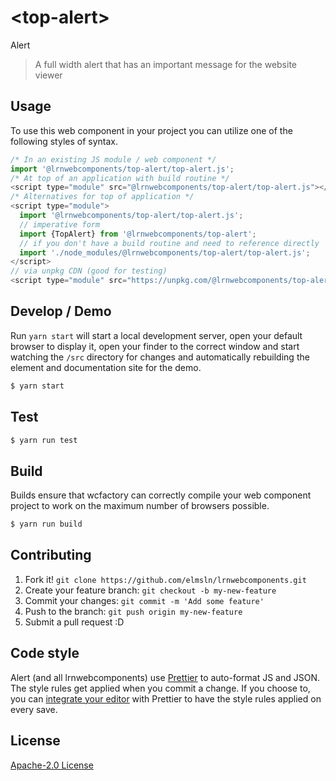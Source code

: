 # &lt;top-alert&gt;

Alert
> A full width alert that has an important message for the website viewer

## Usage
To use this web component in your project you can utilize one of the following styles of syntax.

```js
/* In an existing JS module / web component */
import '@lrnwebcomponents/top-alert/top-alert.js';
/* At top of an application with build routine */
<script type="module" src="@lrnwebcomponents/top-alert/top-alert.js"></script>
/* Alternatives for top of application */
<script type="module">
  import '@lrnwebcomponents/top-alert/top-alert.js';
  // imperative form
  import {TopAlert} from '@lrnwebcomponents/top-alert';
  // if you don't have a build routine and need to reference directly
  import './node_modules/@lrnwebcomponents/top-alert/top-alert.js';
</script>
// via unpkg CDN (good for testing)
<script type="module" src="https://unpkg.com/@lrnwebcomponents/top-alert/top-alert.js"></script>
```

## Develop / Demo
Run `yarn start` will start a local development server, open your default browser to display it, open your finder to the correct window and start watching the `/src` directory for changes and automatically rebuilding the element and documentation site for the demo.
```bash
$ yarn start
```

## Test

```bash
$ yarn run test
```

## Build
Builds ensure that wcfactory can correctly compile your web component project to
work on the maximum number of browsers possible.
```bash
$ yarn run build
```

## Contributing

1. Fork it! `git clone https://github.com/elmsln/lrnwebcomponents.git`
2. Create your feature branch: `git checkout -b my-new-feature`
3. Commit your changes: `git commit -m 'Add some feature'`
4. Push to the branch: `git push origin my-new-feature`
5. Submit a pull request :D

## Code style

Alert (and all lrnwebcomponents) use [Prettier][prettier] to auto-format JS and JSON.  The style rules get applied when you commit a change.  If you choose to, you can [integrate your editor][prettier-ed] with Prettier to have the style rules applied on every save.

[prettier]: https://github.com/prettier/prettier/
[prettier-ed]: https://github.com/prettier/prettier/#editor-integration
[polyserve]: https://github.com/Polymer/polyserve
[web-component-tester]: https://github.com/Polymer/web-component-tester

## License
[Apache-2.0 License](http://opensource.org/licenses/Apache-2.0)
